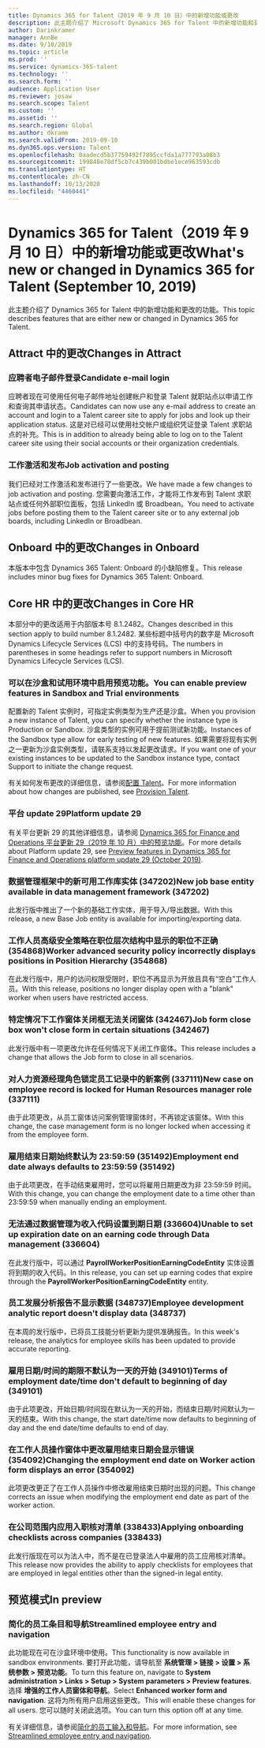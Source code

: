 ```yaml
---
title: Dynamics 365 for Talent（2019 年 9 月 10 日）中的新增功能或更改
description: 此主题介绍了 Microsoft Dynamics 365 for Talent 中的新增功能和更改的功能。
author: Darinkramer
manager: AnnBe
ms.date: 9/10/2019
ms.topic: article
ms.prod: ''
ms.service: dynamics-365-talent
ms.technology: ''
ms.search.form: ''
audience: Application User
ms.reviewer: josaw
ms.search.scope: Talent
ms.custom: ''
ms.assetid: ''
ms.search.region: Global
ms.author: dkrame
ms.search.validFrom: 2019-09-10
ms.dyn365.ops.version: Talent
ms.openlocfilehash: 0aadecd5b37759492f7895ccfda1a777793a08b3
ms.sourcegitcommit: 199848e78df5cb7c439b001bdbe1ece963593cdb
ms.translationtype: HT
ms.contentlocale: zh-CN
ms.lasthandoff: 10/13/2020
ms.locfileid: "4460441"
---
```

# <a name="whats-new-or-changed-in-dynamics-365-for-talent-september-10-2019"></a><span data-ttu-id="7b69c-103">Dynamics 365 for Talent（2019 年 9 月 10 日）中的新增功能或更改</span><span class="sxs-lookup"><span data-stu-id="7b69c-103">What's new or changed in Dynamics 365 for Talent (September 10, 2019)</span></span>

<span data-ttu-id="7b69c-104">此主题介绍了 Dynamics 365 for Talent 中的新增功能和更改的功能。</span><span class="sxs-lookup"><span data-stu-id="7b69c-104">This topic describes features that are either new or changed in Dynamics 365 for Talent.</span></span>

## <a name="changes-in-attract"></a><span data-ttu-id="7b69c-105">Attract 中的更改</span><span class="sxs-lookup"><span data-stu-id="7b69c-105">Changes in Attract</span></span>

### <a name="candidate-e-mail-login"></a><span data-ttu-id="7b69c-106">应聘者电子邮件登录</span><span class="sxs-lookup"><span data-stu-id="7b69c-106">Candidate e-mail login</span></span>

<span data-ttu-id="7b69c-107">应聘者现在可使用任何电子邮件地址创建帐户和登录 Talent 就职站点以申请工作和查询其申请状态。</span><span class="sxs-lookup"><span data-stu-id="7b69c-107">Candidates can now use any e-mail address to create an account and login to a Talent career site to apply for jobs and look up their application status.</span></span> <span data-ttu-id="7b69c-108">这是对已经可以使用社交帐户或组织凭证登录 Talent 求职站点的补充。</span><span class="sxs-lookup"><span data-stu-id="7b69c-108">This is in addition to already being able to log on to the Talent career site using their social accounts or their organization credentials.</span></span>

### <a name="job-activation-and-posting"></a><span data-ttu-id="7b69c-109">工作激活和发布</span><span class="sxs-lookup"><span data-stu-id="7b69c-109">Job activation and posting</span></span>

<span data-ttu-id="7b69c-110">我们已经对工作激活和发布进行了一些更改。</span><span class="sxs-lookup"><span data-stu-id="7b69c-110">We have made a few changes to job activation and posting.</span></span> <span data-ttu-id="7b69c-111">您需要向激活工作，才能将工作发布到 Talent 求职站点或任何外部职位面板，包括 LinkedIn 或 Broadbean。</span><span class="sxs-lookup"><span data-stu-id="7b69c-111">You need to activate jobs before posting them to the Talent career site or to any external job boards, including LinkedIn or Broadbean.</span></span>

## <a name="changes-in-onboard"></a><span data-ttu-id="7b69c-112">Onboard 中的更改</span><span class="sxs-lookup"><span data-stu-id="7b69c-112">Changes in Onboard</span></span>

<span data-ttu-id="7b69c-113">本版本中包含 Dynamics 365 Talent: Onboard 的小缺陷修复。</span><span class="sxs-lookup"><span data-stu-id="7b69c-113">This release includes minor bug fixes for Dynamics 365 Talent: Onboard.</span></span>

## <a name="changes-in-core-hr"></a><span data-ttu-id="7b69c-114">Core HR 中的更改</span><span class="sxs-lookup"><span data-stu-id="7b69c-114">Changes in Core HR</span></span>

<span data-ttu-id="7b69c-115">本部分中的更改适用于内部版本号 8.1.2482。</span><span class="sxs-lookup"><span data-stu-id="7b69c-115">Changes described in this section apply to build number 8.1.2482.</span></span> <span data-ttu-id="7b69c-116">某些标题中括号内的数字是 Microsoft Dynamics Lifecycle Services (LCS) 中的支持号码。</span><span class="sxs-lookup"><span data-stu-id="7b69c-116">The numbers in parentheses in some headings refer to support numbers in Microsoft Dynamics Lifecycle Services (LCS).</span></span>

### <a name="you-can-enable-preview-features-in-sandbox-and-trial-environments"></a><span data-ttu-id="7b69c-117">可以在沙盒和试用环境中启用预览功能。</span><span class="sxs-lookup"><span data-stu-id="7b69c-117">You can enable preview features in Sandbox and Trial environments</span></span>

<span data-ttu-id="7b69c-118">配置新的 Talent 实例时，可指定实例类型为生产还是沙盒。</span><span class="sxs-lookup"><span data-stu-id="7b69c-118">When you provision a new instance of Talent, you can specify whether the instance type is Production or Sandbox.</span></span> <span data-ttu-id="7b69c-119">沙盒类型的实例可用于提前测试新功能。</span><span class="sxs-lookup"><span data-stu-id="7b69c-119">Instances of the Sandbox type allow for early testing of new features.</span></span> <span data-ttu-id="7b69c-120">如果需要将现有实例之一更新为沙盒实例类型，请联系支持以发起更改请求。</span><span class="sxs-lookup"><span data-stu-id="7b69c-120">If you want one of your existing instances to be updated to the Sandbox instance type, contact Support to initiate the change request.</span></span>

<span data-ttu-id="7b69c-121">有关如何发布更改的详细信息，请参阅[配置 Talent](./provisioning-talent.md)。</span><span class="sxs-lookup"><span data-stu-id="7b69c-121">For more information about how changes are published, see [Provision Talent](./provisioning-talent.md).</span></span>

### <a name="platform-update-29"></a><span data-ttu-id="7b69c-122">平台 update 29</span><span class="sxs-lookup"><span data-stu-id="7b69c-122">Platform update 29</span></span>

<span data-ttu-id="7b69c-123">有关平台更新 29 的其他详细信息，请参阅 [Dynamics 365 for Finance and Operations 平台更新 29（2019 年 10 月）中的预览功能](https://docs.microsoft.com/dynamics365/unified-operations/fin-and-ops/get-started/whats-new-platform-update-29)。</span><span class="sxs-lookup"><span data-stu-id="7b69c-123">For more details about Platform update 29, see [Preview features in Dynamics 365 for Finance and Operations platform update 29 (October 2019)](https://docs.microsoft.com/dynamics365/unified-operations/fin-and-ops/get-started/whats-new-platform-update-29).</span></span>

### <a name="new-job-base-entity-available-in-data-management-framework-347202"></a><span data-ttu-id="7b69c-124">数据管理框架中的新可用工作库实体 (347202)</span><span class="sxs-lookup"><span data-stu-id="7b69c-124">New job base entity available in data management framework (347202)</span></span>

<span data-ttu-id="7b69c-125">此发行版中推出了一个新的基础工作实体，用于导入/导出数据。</span><span class="sxs-lookup"><span data-stu-id="7b69c-125">With this release, a new Base Job entity is available for importing/exporting data.</span></span> 

### <a name="worker-advanced-security-policy-incorrectly-displays-positions-in-position-hierarchy-354868"></a><span data-ttu-id="7b69c-126">工作人员高级安全策略在职位层次结构中显示的职位不正确 (354868)</span><span class="sxs-lookup"><span data-stu-id="7b69c-126">Worker advanced security policy incorrectly displays positions in Position Hierarchy (354868)</span></span>

<span data-ttu-id="7b69c-127">在此发行版中，用户的访问权限受限时，职位不再显示为开放且具有“空白”工作人员。</span><span class="sxs-lookup"><span data-stu-id="7b69c-127">With this release, positions no longer display open with a "blank" worker when users have restricted access.</span></span>

### <a name="job-form-close-box-wont-close-form-in-certain-situations-342467"></a><span data-ttu-id="7b69c-128">特定情况下工作窗体关闭框无法关闭窗体 (342467)</span><span class="sxs-lookup"><span data-stu-id="7b69c-128">Job form close box won't close form in certain situations (342467)</span></span>

<span data-ttu-id="7b69c-129">此发行版中有一项更改允许在任何情况下关闭工作窗体。</span><span class="sxs-lookup"><span data-stu-id="7b69c-129">This release includes a change that allows the Job form to close in all scenarios.</span></span>

### <a name="new-case-on-employee-record-is-locked-for-human-resources-manager-role-337111"></a><span data-ttu-id="7b69c-130">对人力资源经理角色锁定员工记录中的新案例 (337111)</span><span class="sxs-lookup"><span data-stu-id="7b69c-130">New case on employee record is locked for Human Resources manager role (337111)</span></span>

<span data-ttu-id="7b69c-131">由于此项更改，从员工窗体访问案例管理窗体时，不再锁定该窗体。</span><span class="sxs-lookup"><span data-stu-id="7b69c-131">With this change, the case management form is no longer locked when accessing it from the employee form.</span></span>

### <a name="employment-end-date-always-defaults-to-235959-351492"></a><span data-ttu-id="7b69c-132">雇用结束日期始终默认为 23:59:59 (351492)</span><span class="sxs-lookup"><span data-stu-id="7b69c-132">Employment end date always defaults to 23:59:59 (351492)</span></span>

<span data-ttu-id="7b69c-133">由于此项更改，在手动结束雇用时，您可以将雇用日期更改为非 23:59:59 时间。</span><span class="sxs-lookup"><span data-stu-id="7b69c-133">With this change, you can change the employment date to a time other than 23:59:59 when manually ending an employment.</span></span>

### <a name="unable-to-set-up-expiration-date-on-an-earning-code-through-data-management-336604"></a><span data-ttu-id="7b69c-134">无法通过数据管理为收入代码设置到期日期 (336604)</span><span class="sxs-lookup"><span data-stu-id="7b69c-134">Unable to set up expiration date on an earning code through Data management (336604)</span></span>

<span data-ttu-id="7b69c-135">在此发行版中，可以通过 **PayrollWorkerPositionEarningCodeEntity** 实体设置将到期的收入代码。</span><span class="sxs-lookup"><span data-stu-id="7b69c-135">In this release, you can set up earning codes that expire through the **PayrollWorkerPositionEarningCodeEntity** entity.</span></span>

### <a name="employee-development-analytic-report-doesnt-display-data-348737"></a><span data-ttu-id="7b69c-136">员工发展分析报告不显示数据 (348737)</span><span class="sxs-lookup"><span data-stu-id="7b69c-136">Employee development analytic report doesn't display data (348737)</span></span>

<span data-ttu-id="7b69c-137">在本周的发行版中，已将员工技能分析更新为提供准确报告。</span><span class="sxs-lookup"><span data-stu-id="7b69c-137">In this week's release, the analytics for employee skills has been updated to provide accurate reporting.</span></span>

### <a name="terms-of-employment-datetime-dont-default-to-beginning-of-day-349101"></a><span data-ttu-id="7b69c-138">雇用日期/时间的期限不默认为一天的开始 (349101)</span><span class="sxs-lookup"><span data-stu-id="7b69c-138">Terms of employment date/time don't default to beginning of day (349101)</span></span>

<span data-ttu-id="7b69c-139">由于此项更改，开始日期/时间现在默认为一天的开始，而结束日期/时间默认为一天的结束。</span><span class="sxs-lookup"><span data-stu-id="7b69c-139">With this change, the start date/time now defaults to beginning of day and the end date/time defaults to end of day.</span></span>

### <a name="changing-the-employment-end-date-on-worker-action-form-displays-an-error-354092"></a><span data-ttu-id="7b69c-140">在工作人员操作窗体中更改雇用结束日期会显示错误 (354092)</span><span class="sxs-lookup"><span data-stu-id="7b69c-140">Changing the employment end date on Worker action form displays an error (354092)</span></span> 

<span data-ttu-id="7b69c-141">此项更改更正了在工作人员操作中修改雇用结束日期时出现的问题。</span><span class="sxs-lookup"><span data-stu-id="7b69c-141">This change corrects an issue when modifying the employment end date as part of the worker action.</span></span>

### <a name="applying-onboarding-checklists-across-companies-338433"></a><span data-ttu-id="7b69c-142">在公司范围内应用入职核对清单 (338433)</span><span class="sxs-lookup"><span data-stu-id="7b69c-142">Applying onboarding checklists across companies (338433)</span></span>

<span data-ttu-id="7b69c-143">此发行版现在可以为法人中，而不是在已登录法人中雇用的员工应用核对清单。</span><span class="sxs-lookup"><span data-stu-id="7b69c-143">This release now provides the ability to apply checklists for employees that are employed in legal entities other than the signed-in legal entity.</span></span>

## <a name="in-preview"></a><span data-ttu-id="7b69c-144">预览模式</span><span class="sxs-lookup"><span data-stu-id="7b69c-144">In preview</span></span>

### <a name="streamlined-employee-entry-and-navigation"></a><span data-ttu-id="7b69c-145">简化的员工条目和导航</span><span class="sxs-lookup"><span data-stu-id="7b69c-145">Streamlined employee entry and navigation</span></span>

<span data-ttu-id="7b69c-146">此功能现在可在沙盒环境中使用。</span><span class="sxs-lookup"><span data-stu-id="7b69c-146">This functionality is now available in sandbox environments.</span></span> <span data-ttu-id="7b69c-147">要打开此功能，请导航至 **系统管理 > 链接 > 设置 > 系统参数 > 预览功能**。</span><span class="sxs-lookup"><span data-stu-id="7b69c-147">To turn this feature on, navigate to **System administration > Links > Setup > System parameters > Preview features**.</span></span> <span data-ttu-id="7b69c-148">选择 **增强的工作人员窗体和导航**。</span><span class="sxs-lookup"><span data-stu-id="7b69c-148">Select **Enhanced worker form and navigation**.</span></span> <span data-ttu-id="7b69c-149">这将为所有用户启用这些更改。</span><span class="sxs-lookup"><span data-stu-id="7b69c-149">This will enable these changes for all users.</span></span> <span data-ttu-id="7b69c-150">您可以随时关闭此选项。</span><span class="sxs-lookup"><span data-stu-id="7b69c-150">You can turn this option off at any time.</span></span>

<span data-ttu-id="7b69c-151">有关详细信息，请参阅[简化的员工输入和导航](./streamlined-employee-entry.md)。</span><span class="sxs-lookup"><span data-stu-id="7b69c-151">For more information, see [Streamlined employee entry and navigation](./streamlined-employee-entry.md).</span></span>
